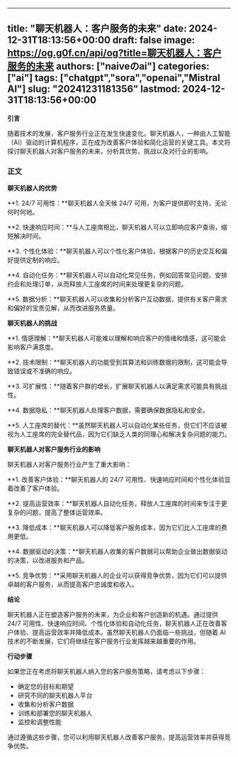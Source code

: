 
---
title: "聊天机器人：客户服务的未来"
date: 2024-12-31T18:13:56+00:00
draft: false
image: https://og.g0f.cn/api/og?title=聊天机器人：客户服务的未来
authors: ["naiveのai"]
categories: ["ai"]
tags: ["chatgpt","sora","openai","Mistral AI"]
slug: "20241231181356"
lastmod: 2024-12-31T18:13:56+00:00
---
**引言**

随着技术的发展，客户服务行业正在发生快速变化。聊天机器人，一种由人工智能（AI）驱动的计算机程序，正在成为改善客户体验和简化运营的关键工具。本文将探讨聊天机器人对客户服务的未来，分析其优势、挑战以及对行业的影响。

### 正文

**聊天机器人的优势**

**1. 24/7 可用性：**聊天机器人全天候 24/7 可用，为客户提供即时支持，无论何时何地。

**2. 快速响应时间：**与人工座席相比，聊天机器人可以立即响应客户查询，缩短解决时间。

**3. 个性化体验：**聊天机器人可以个性化客户体验，根据客户的历史交互和偏好提供定制的响应。

**4. 自动化任务：**聊天机器人可以自动化常见任务，例如回答常见问题、安排约会和处理订单，从而释放人工座席的时间来处理更复杂的问题。

**5. 数据分析：**聊天机器人可以收集和分析客户互动数据，提供有关客户需求和偏好的宝贵见解，从而改进服务质量。

**聊天机器人的挑战**

**1. 情感理解：**聊天机器人可能难以理解和响应客户的情绪和情感，这可能会影响客户满意度。

**2. 技术限制：**聊天机器人的功能受到其算法和训练数据的限制，这可能会导致错误或不准确的响应。

**3. 可扩展性：**随着客户群的增长，扩展聊天机器人以满足需求可能具有挑战性。

**4. 数据隐私：**聊天机器人处理客户数据，需要确保数据隐私和安全。

**5. 人工座席的替代：**虽然聊天机器人可以自动化某些任务，但它们不应该被视为人工座席的完全替代品，因为它们缺乏人类的同理心和解决复杂问题的能力。

**聊天机器人对客户服务行业的影响**

聊天机器人对客户服务行业产生了重大影响：

**1. 改善客户体验：**聊天机器人的 24/7 可用性、快速响应时间和个性化体验显着改善了客户体验。

**2. 提高运营效率：**聊天机器人自动化任务，释放人工座席的时间来专注于更复杂的问题，提高了整体运营效率。

**3. 降低成本：**聊天机器人可以降低客户服务成本，因为它们比人工座席的费用更低。

**4. 数据驱动的决策：**聊天机器人收集的客户数据可以帮助企业做出数据驱动的决策，以改进服务和产品。

**5. 竞争优势：**采用聊天机器人的企业可以获得竞争优势，因为它们可以提供卓越的客户服务，从而提高客户忠诚度和收入。

**结论**

聊天机器人正在塑造客户服务的未来，为企业和客户创造新的机遇。通过提供 24/7 可用性、快速响应时间、个性化体验和自动化任务，聊天机器人正在改善客户体验、提高运营效率并降低成本。虽然聊天机器人仍面临一些挑战，但随着 AI 技术的不断发展，它们将继续在客户服务行业发挥越来越重要的作用。

**行动步骤**

如果您正在考虑将聊天机器人纳入您的客户服务策略，请考虑以下步骤：

* 确定您的目标和期望
* 研究不同的聊天机器人平台
* 收集和分析客户数据
* 训练和部署您的聊天机器人
* 监控和调整性能

通过遵循这些步骤，您可以利用聊天机器人改善客户服务，提高运营效率并获得竞争优势。